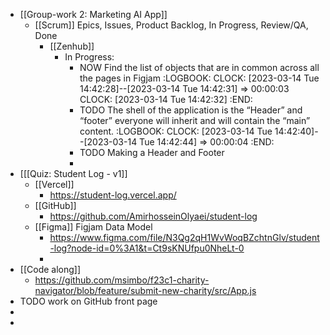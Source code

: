 - [[Group-work 2: Marketing AI App]]
	- [[Scrum]] Epics, Issues, Product Backlog, In Progress, Review/QA, Done
		- [[Zenhub]]
			- In Progress:
				- NOW Find the list of objects that are in common across all the pages in Figjam
				  :LOGBOOK:
				  CLOCK: [2023-03-14 Tue 14:42:28]--[2023-03-14 Tue 14:42:31] =>  00:00:03
				  CLOCK: [2023-03-14 Tue 14:42:32]
				  :END:
				- TODO The shell of the application is the “Header” and “footer” everyone will inherit and will contain the “main” content.
				  :LOGBOOK:
				  CLOCK: [2023-03-14 Tue 14:42:40]--[2023-03-14 Tue 14:42:44] =>  00:00:04
				  :END:
				- TODO Making a Header and Footer
				-
- [[[Quiz: Student Log - v1]]
	- [[Vercel]]
		- https://student-log.vercel.app/
	- [[GitHub]]
		- https://github.com/AmirhosseinOlyaei/student-log
	- [[Figma]] Figjam Data Model
		- https://www.figma.com/file/N3Qg2qH1WvWoqBZchtnGlv/student-log?node-id=0%3A1&t=Ct9sKNUfpu0NheLt-0
		-
- [[Code along]]
	- https://github.com/msimbo/f23c1-charity-navigator/blob/feature/submit-new-charity/src/App.js
- TODO work on GitHub front page
-
-